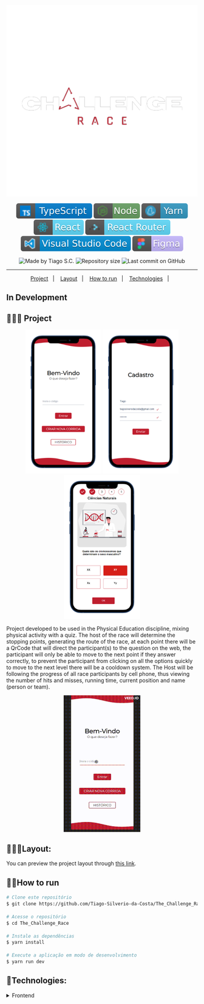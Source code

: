 
<div align="center">
    <img src=".github\ChallengeRace__3_-removebg-preview.png" width="600px"/>
</div>


<p align="center">
<img alt="badge typescript" src=".github\badge-typescript.svg">
<img alt="badge node" src=".github\badge-node.svg">
<img alt="badge yarn" src=".github\yarn.svg">
<img alt="badge react" src=".github\badge-react.svg">
<img alt="badge react router" src=".github\badge-router.svg">
<img alt="badge vscode" src=".github\badge-visual_studio_code.svg">
<img alt="badge figma" src=".github\figma.svg">
</p>

<p align="center">
<img alt="Made by Tiago S.C." src="https://img.shields.io/badge/made%20by-Tiago%20S.C.-%20?color=6942c3">
<img alt="Repository size" src="https://img.shields.io/github/repo-size/Tiago-Silverio-da-Costa/Web_Mobile_Corrida?color=6942c3">
<img alt="Last commit on GitHub" src="https://img.shields.io/github/last-commit/Tiago-Silverio-da-Costa/Web_Mobile_Corrida?color=6942c3">
</p>

---

<p align="center">
  <a href="#-project">Project</a>&nbsp;&nbsp;&nbsp;|&nbsp;&nbsp;&nbsp;
  <a href="#-layout">Layout</a>&nbsp;&nbsp;&nbsp;|&nbsp;&nbsp;&nbsp;
  <a href="#-howtorun">How to run</a>&nbsp;&nbsp;&nbsp;|&nbsp;&nbsp;&nbsp;
  <a href="#-technologies">Technologies</a>&nbsp;&nbsp;&nbsp;|&nbsp;&nbsp;&nbsp;
</p>


## In Development
## 👨🏽‍💻 Project

<div align="center">
    <img src=".github\home.png" width="200px"/>
    <img src=".github\Register.png" width="200px"/>
    <img src=".github\quiz.png" width="200px"/>
</div>

Project developed to be used in the Physical Education discipline, mixing physical activity with a quiz. The host of the race will determine the stopping points, generating the route of the race, at each point there will be a QrCode that will direct the participant(s) to the question on the web,
the participant will only be able to move to the next point if they answer correctly, to prevent the participant from clicking on all the options quickly to move to the next level there will be a cooldown system. The Host will be following the progress of all race participants by cell phone,
thus viewing the number of hits and misses, running time, current position and name (person or team).

<p align="center">
    <img alt="gif-mobile" src=".github\gif-mobile.gif" width="40%">    
</p>

## 👨🏽‍🎨Layout:
You can preview the project layout through [this link](https://www.figma.com/file/7MmJduA2ZcpwIxwrQ7fOW1/App---Runners-(mescla)?node-id=38%3A259).

## 🏃‍♂️How to run

```bash
# Clone este repositório
$ git clone https://github.com/Tiago-Silverio-da-Costa/The_Challenge_Race

# Acesse o repositório
$ cd The_Challenge_Race

# Instale as dependências
$ yarn install

# Execute a aplicação em modo de desenvolvimento
$ yarn run dev

```

## 🚀Technologies:
<details>
  <summary>Frontend</summary>

- [Typescript](https://www.typescriptlang.org/)
- [React](https://pt-br.reactjs.org/)
- [React Router](https://www.npmjs.com/package/react-router-dom)
- [ESLint](https://eslint.org/)
- [Prettier](https://prettier.io/)
- [VS Code](https://code.visualstudio.com/)

</details>
